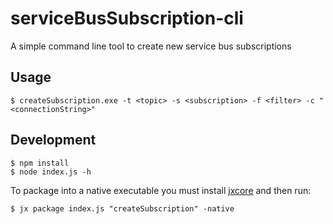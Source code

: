 # serviceBusSubscription-cli
A simple command line tool to create new service bus subscriptions

## Usage

```
$ createSubscription.exe -t <topic> -s <subscription> -f <filter> -c "<connectionString>"
```

## Development

```
$ npm install
$ node index.js -h
```

To package into a native executable you must install [jxcore](http://jxcore.com/home/) and then run:

```
$ jx package index.js "createSubscription" -native
```

